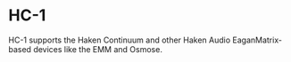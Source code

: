 # HC-1

HC-1 supports the Haken Continuum and other Haken Audio EaganMatrix-based devices like the EMM and Osmose.
